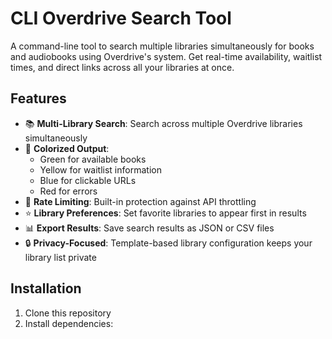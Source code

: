 # CLI Overdrive Search Tool

A command-line tool to search multiple libraries simultaneously for books and audiobooks using Overdrive's system. Get real-time availability, waitlist times, and direct links across all your libraries at once.

## Features

- 📚 **Multi-Library Search**: Search across multiple Overdrive libraries simultaneously
- 🎨 **Colorized Output**: 
  - Green for available books
  - Yellow for waitlist information
  - Blue for clickable URLs
  - Red for errors
- 🚦 **Rate Limiting**: Built-in protection against API throttling
- ⭐ **Library Preferences**: Set favorite libraries to appear first in results
- 📊 **Export Results**: Save search results as JSON or CSV files
- 🔒 **Privacy-Focused**: Template-based library configuration keeps your library list private

## Installation

1. Clone this repository
2. Install dependencies:
  
